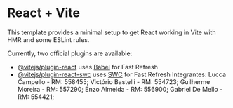 # React + Vite

This template provides a minimal setup to get React working in Vite with HMR and some ESLint rules.

Currently, two official plugins are available:

- [@vitejs/plugin-react](https://github.com/vitejs/vite-plugin-react/blob/main/packages/plugin-react/README.md) uses [Babel](https://babeljs.io/) for Fast Refresh
- [@vitejs/plugin-react-swc](https://github.com/vitejs/vite-plugin-react-swc) uses [SWC](https://swc.rs/) for Fast Refresh
Integrantes: Lucca Campello - RM: 558455; Victório Bastelli - RM: 554723; Guilherme Moreira - RM: 557290; Enzo Almeida - RM: 556900; Gabriel De Mello - RM: 554421;
